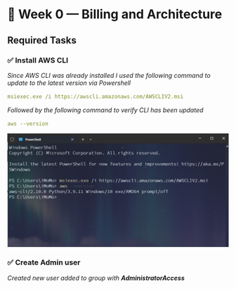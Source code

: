 # 📝 Week 0 — Billing and Architecture

## Required Tasks

### ✅ Install AWS CLI

_Since AWS CLI was already installed I used the following command to update to the latest version via Powershell_

```yml
msiexec.exe /i https://awscli.amazonaws.com/AWSCLIV2.msi
```

_Followed by the following command to verify CLI has been updated_

```yml
aws --version
```

![Updated CLI](assets/cli.png)

### ✅ Create Admin user

_Created new user added to group with ***AdministratorAccess***_
